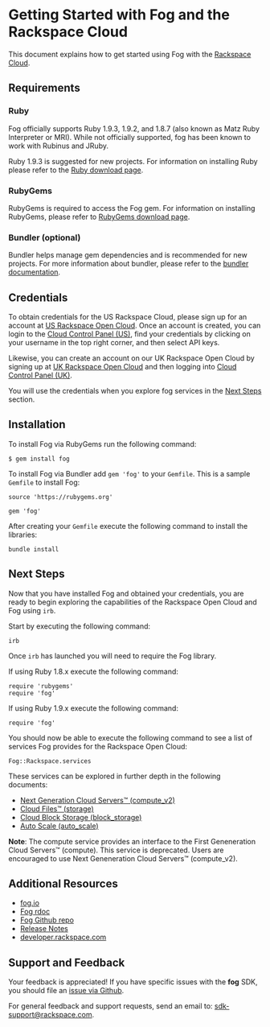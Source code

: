 # Getting Started with Fog and the Rackspace Cloud

This document explains how to get started using Fog with the [Rackspace Cloud](http://www.rackspace.com/cloud/).

## Requirements

### Ruby

Fog officially supports Ruby 1.9.3, 1.9.2, and 1.8.7 (also known as Matz Ruby Interpreter or MRI). While not officially supported, fog has been known to work with Rubinus and JRuby. 

Ruby 1.9.3 is suggested for new projects. For information on installing Ruby please refer to the [Ruby download page](http://www.ruby-lang.org/en/downloads/).

### RubyGems

RubyGems is required to access the Fog gem. For information on installing RubyGems, please refer to [RubyGems download page](http://rubygems.org/pages/download).

### Bundler (optional)

Bundler helps manage gem dependencies and is recommended for new projects. For more information about bundler, please refer to the [bundler documentation](http://gembundler.com/).

## Credentials

To obtain credentials for the US Rackspace Cloud, please sign up for an account at [US Rackspace Open Cloud](https://cart.rackspace.com/cloud/). Once an account is created, you can login to the [Cloud Control Panel (US)](https://mycloud.rackspace.com/), find your credentials by clicking on your username in the top right corner, and then select API keys.

Likewise, you can create an account on our UK Rackspace Open Cloud by signing up at [UK Rackspace Open Cloud](https://buyonline.rackspace.co.uk/cloud/userinfo?type=normal) and then logging into [Cloud Control Panel (UK)](https://mycloud.rackspace.co.uk/).

You will use the credentials when you explore fog services in the [Next Steps](#next-steps) section.

## Installation

To install Fog via RubyGems run the following command:

    $ gem install fog
    
To install Fog via Bundler add `gem 'fog'` to your `Gemfile`. This is a sample `Gemfile` to install Fog: 

	source 'https://rubygems.org'

	gem 'fog'

After creating your `Gemfile` execute the following command to install the libraries:

	bundle install	

## Next Steps

Now that you have installed Fog and obtained your credentials, you are ready to begin exploring the capabilities of the Rackspace Open Cloud and Fog using `irb`.

Start by executing the following command:

	irb
	
Once `irb` has launched you will need to require the Fog library. 

If using Ruby 1.8.x execute the following command:

	require 'rubygems'
	require 'fog'

If using Ruby 1.9.x execute the following command:

	require 'fog'

You should now be able to execute the following command to see a list of services Fog provides for the Rackspace Open Cloud:

	Fog::Rackspace.services

These services can be explored in further depth in the following documents:

* [Next Generation Cloud Servers™ (compute_v2)](compute_v2.md)
* [Cloud Files™ (storage)](storage.md)
* [Cloud Block Storage (block_storage)](block_storage.md)
* [Auto Scale (auto_scale)](auto_scale.md)

**Note**: The compute service provides an interface to the First Geneneration Cloud Servers™ (compute). This service is deprecated. Users are encouraged to use Next Geneneration Cloud Servers™ (compute_v2).

## Additional Resources
* [fog.io](http://fog.io)
* [Fog rdoc](http://rubydoc.info/gems/fog)
* [Fog Github repo](https://github.com/fog/fog)
* [Release Notes](https://github.com/fog/fog/blob/master/changelog.txt)
* [developer.rackspace.com](http://developer.rackspace.com/)

## Support and Feedback
Your feedback is appreciated! If you have specific issues with the **fog** SDK, you should file an [issue via Github](https://github.com/fog/fog/issues).

For general feedback and support requests, send an email to: <sdk-support@rackspace.com>.
